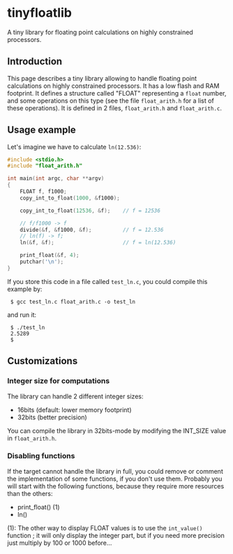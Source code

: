 # tinyfloatlib
A tiny library for floating point calculations on highly constrained processors.

## Introduction
This page describes a tiny library allowing to handle floating point calculations on highly constrained processors. 
It has a low flash and RAM footprint.
It defines a structure called "FLOAT" representing a `float` number, and some operations on this type (see the file `float_arith.h` for a list of these operations).
It is defined in 2 files, `float_arith.h` and `float_arith.c`.

## Usage example
Let's imagine we have to calculate `ln(12.536)`:
```c
#include <stdio.h>
#include "float_arith.h"

int main(int argc, char **argv)
{
	FLOAT f, f1000;
	copy_int_to_float(1000, &f1000);

	copy_int_to_float(12536, &f);    // f = 12536

	// f/f1000 -> f
	divide(&f, &f1000, &f);          // f = 12.536
	// ln(f) -> f;
	ln(&f, &f);                      // f = ln(12.536)	

	print_float(&f, 4);
	putchar('\n');
}
```
If you store this code in a file called `test_ln.c`, you could compile this example by:
```
 $ gcc test_ln.c float_arith.c -o test_ln
```
and run it: 
```
 $ ./test_ln 
 2.5289
 $
```
## Customizations
### Integer size for computations
The library can handle 2 different integer sizes: 
* 16bits (default: lower memory footprint)
* 32bits (better precision)

You can compile the library in 32bits-mode by modifying the INT_SIZE value in `float_arith.h`.

### Disabling functions
If the target cannot handle the library in full, you could remove or comment the implementation of some functions, if you don't use them. 
Probably you will start with the following functions, because they require more resources than the others:  
* print_float()    (1)
* ln()

(1): The other way to display FLOAT values is to use the `int_value()` function ; it will only display the integer part, but if you need more precision just multiply by 100 or 1000 before...

